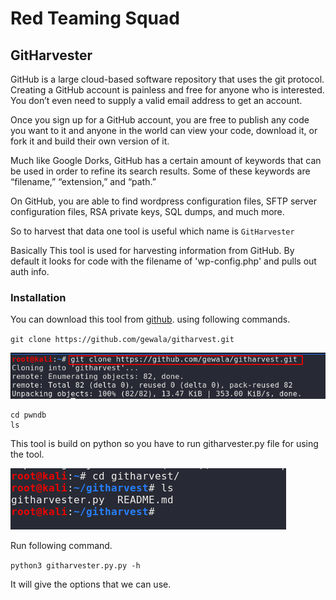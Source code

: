 # Red Teaming Squad

## GitHarvester

GitHub is a large cloud-based software repository that uses the git protocol. Creating a GitHub account is painless and free for anyone who is interested. You don’t even need to supply a valid email address to get an account.

Once you sign up for a GitHub account, you are free to publish any code you want to it and anyone in the world can view your code, download it, or fork it and build their own version of it.

Much like Google Dorks, GitHub has a certain amount of keywords that can be used in order to refine its search results. Some of these keywords are “filename,” “extension,” and “path.”

On GitHub, you are able to find wordpress configuration files, SFTP server configuration files, RSA private keys, SQL dumps, and much more.

So to harvest that data one tool is useful which name is `GitHarvester` 

Basically This tool is used for harvesting information from GitHub. By default it looks
for code with the filename of 'wp-config.php' and pulls out auth info.

### Installation

You can download this tool from [github](https://github.com/gewala/githarvest). using following commands.

`git clone https://github.com/gewala/githarvest.git` 

<kbd>![](GitHarvester/1.png)</kbd>

```
cd pwndb
ls
```
This tool is build on python so you have to run githarvester.py file for using the tool.

<kbd>![](GitHarvester/2.png)</kbd>

Run following command.

`python3 githarvester.py.py -h`

It will give the options that we can use.

